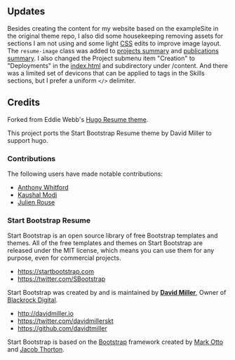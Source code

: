 ## Updates

Besides creating the content for my website based on the exampleSite in the original theme repo, I also did some housekeeping removing assets for sections I am not using and some light [CSS](themes/hugo-resume/static/css/resume.css) edits to improve image layout. The `resume-image` class was added to [projects summary](themes/hugo-resume/layouts/partials/projectsSummary.html) and [publications summary](themes/hugo-resume/layouts/partials/publicationsSummary.html). I also changed the Project submenu item "Creation" to "Deployments" in the [index.html](themes/hugo-resume/layouts/index.html) and subdirectory under /content. And there was a limited set of devicons that can be applied to tags in the Skills sections, but I prefer a uniform `</>` delimiter.

## Credits

Forked from Eddie Webb's [Hugo Resume theme](https://github.com/eddiewebb/hugo-resume).

This project ports the Start Bootstrap Resume theme by David Miller to support hugo.

### Contributions
The following users have made notable contributions:
- [Anthony Whitford](https://github.com/awhitford)
- [Kaushal Modi](https://github.com/kaushalmodi)
- [Julien Rouse](https://github.com/JulienRouse)

### Start Bootstrap Resume

Start Bootstrap is an open source library of free Bootstrap templates and themes. All of the free templates and themes on Start Bootstrap are released under the MIT license, which means you can use them for any purpose, even for commercial projects.

* https://startbootstrap.com
* https://twitter.com/SBootstrap

Start Bootstrap was created by and is maintained by **[David Miller](http://davidmiller.io/)**, Owner of [Blackrock Digital](http://blackrockdigital.io/).

* http://davidmiller.io
* https://twitter.com/davidmillerskt
* https://github.com/davidtmiller

Start Bootstrap is based on the [Bootstrap](http://getbootstrap.com/) framework created by [Mark Otto](https://twitter.com/mdo) and [Jacob Thorton](https://twitter.com/fat).

